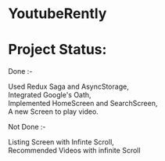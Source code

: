 # YoutubeRently
# Project Status: 
Done :-

 Used Redux Saga and AsyncStorage,   
 Integrated Google's Oath,   
 Implemented HomeScreen and SearchScreen,  
 A new Screen to play video.  

Not Done :- 

 Listing Screen with Infinte Scroll,  
 Recommended Videos with infinite Scroll

 
